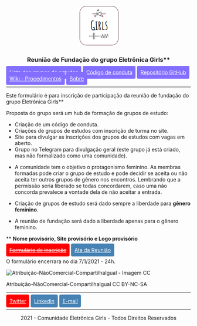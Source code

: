 <div style="text-align:center;">
<img src="./img/logo.png" alt="Logo">
  <h3>Reunião de Fundação do grupo Eletrônica Girls**</h3>
</div>

 <a style="size: 32; Background: #836FFF; color: #fff; padding: 9px; border-radius: 4px;" href="https://eletronicagirls.github.io/grupos-estudos/">Lista dos grupos de estudos</a> <a style="size: 32; Background: #836FFF; color: #fff; padding: 9px; border-radius: 4px;" href="https://github.com/eletronicagirls/codigo-conduta/">Código de conduta</a> <a style="size: 32; Background: #836FFF; color: #fff; padding: 9px; border-radius: 4px;" href="https://github.com/eletronicagirls">Repositório GitHub</a> <a style="size: 32; Background: #836FFF; color: #fff; padding: 9px; border-radius: 4px;" href="https://github.com/eletronicagirls/eletronicagirls.github.io/wiki">Wiki - Procedimentos</a> <a style="size: 32; Background: #836FFF; color: #fff; padding: 9px; border-radius: 4px;" href="https://eletronicagirls.github.io/sobre/">Sobre</a>
 
 
---

Este formulário é para inscrição de participação da reunião de fundação do grupo Eletrônica Girls**

Proposta do grupo será um hub de formação de grupos de estudo:

- Criação de um código de conduta.
- Criações de grupos de estudos com inscrição de turma no site.
- Site para divulgar as inscrições dos grupos de estudos com vagas em aberto.
- Grupo no Telegram para divulgação geral (este grupo já está criado, mas não formalizado como uma comunidade).

* A comunidade tem o objetivo o protagonismo feminino. As membras formadas pode criar o grupo de estudo e pode decidir se aceita ou não aceita ter outros grupos de gênero nos encontros. Lembrando que a permissão seria liberado se todas concordarem, caso uma não concorda prevalece a vontade dela de não aceitar a entrada.

* Criação de grupos de estudo será dado sempre a liberdade para **gênero feminino**.

* A reunião de fundação será dado a liberdade apenas para o gênero feminino.

** **Nome provisório, Site provisório e Logo provisório**

<a style="size: 32; Background: #FF0000; color: #fff; padding: 9px; border-radius: 4px;" href="https://forms.gle/SDPHqSZyyVhVXfG67"><s>Formulário de inscrição</s></a> <a style="size: 32; Background: #4682B4; color: #fff; padding: 9px; border-radius: 4px;" href="https://eletronicagirls.github.io/atas-reunioes/10-01-2021">Ata da Reunião</a>


O formulário encerrara no dia 7/1/2021 - 24h.

![Atribuição-NãoComercial-CompartilhaIgual - Imagem CC](https://licensebuttons.net/l/by-nc-sa/3.0/88x31.png)

Atribuição-NãoComercial-CompartilhaIgual
CC BY-NC-SA

 ---
 
 <a style="size: 32; Background: #FF0000; color: #fff; padding: 9px; border-radius: 4px;" href="https://twitter.com/eletronicagirls">Twitter</a> <a style="size: 32; Background: #4682B4; color: #fff; padding: 9px; border-radius: 4px;" href="https://linkedin.com/company/eletronicagirls">Linkedin</a> <a style="size: 32; Background: #4682B4; color: #fff; padding: 9px; border-radius: 4px;" href="mailto:eletronicagirls@gmail.com">E-mail</a>


---
<div style="text-align:center; size: 10px">
2021 - Comunidade Eletrônica Girls - Todos Direitos Reservados
</div>
